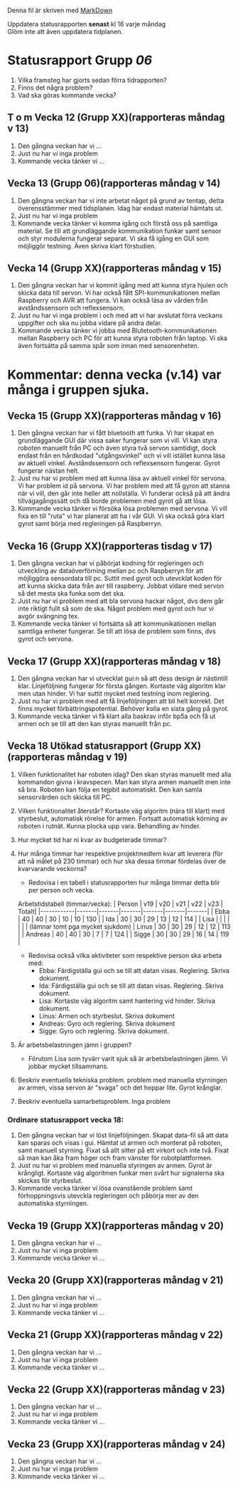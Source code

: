 Denna fil är skriven med [MarkDown](https://www.markdownguide.org/basic-syntax/)

Uppdatera statusrapporten **senast** kl 16 varje måndag  
Glöm inte att även uppdatera tidplanen.

# Statusrapport Grupp *06*

1. Vilka framsteg har gjorts sedan förra tidrapporten?
2. Finns det några problem?
3. Vad ska göras kommande vecka?

## T o m Vecka 12 (Grupp XX)(rapporteras måndag v 13)
1. Den gångna veckan har vi ...
2. Just nu har vi inga problem
3. Kommande vecka tänker vi ...

## Vecka 13 (Grupp 06)(rapporteras måndag v 14)
1. Den gångna veckan har vi inte arbetat något på grund av tentap, detta överensstämmer med tidsplanen. Idag har endast material hämtats ut. 
2. Just nu har vi inga problem
3. Kommande vecka tänker vi komma igång och förstå oss på samtliga material. Se till att grundläggande kommunikation funkar samt sensor och styr modulerna fungerar separat. Vi ska få igång en GUI som möjliggör testning. Även skriva klart förstudien. 

## Vecka 14 (Grupp XX)(rapporteras måndag v 15)
1. Den gångna veckan har vi kommit igång med att kunna styra hjulen och skicka data till servon. Vi har också fått SPI-kommunikationen mellan Raspberry och AVR att fungera. Vi kan också läsa av vården från avståndssensorn och reflexsensorn.
2. Just nu har vi inga problem i och med att vi har avslutat förra veckans uppgifter och ska nu jobba vidare på andra delar.
3. Kommande vecka tänker vi jobba med Blutetooth-kommunikationen mellan Raspberry och PC för att kunna styra roboten från laptop. Vi ska även fortsätta på samma spår som innan med sensorenheten. 
# Kommentar: denna vecka (v.14) var många i gruppen sjuka.

## Vecka 15 (Grupp XX)(rapporteras måndag v 16)
1. Den gångna veckan har vi fått bluetooth att funka. Vi har skapat en grundläggande GUI där vissa saker fungerar som vi vill. Vi kan styra roboten manuellt från PC och även styra två servon samtidigt, dock endast från en hårdkodad "utgångsvinkel" och vi vill istället kunna läsa av aktuell vinkel. Avståndssensorn och reflexsensorn fungerar. Gyrot fungerar nästan helt.
2. Just nu har vi problem med att kunna läsa av aktuell vinkel för servona. Vi har problem id på servona. Vi har problem med att få gyron att stanna när vi vill, den går inte heller att nollställa. Vi funderar också på att ändra tillvägagångssätt och då borde problemen med gyrot gå att lösa.
3. Kommande vecka tänker vi försöka lösa problemen med servona. Vi vill fixa en till "ruta" vi har planerat att ha i vår GUI. Vi ska också göra klart gyrot samt börja med regleringen på Raspberryn. 

## Vecka 16 (Grupp XX)(rapporteras tisdag v 17)
1. Den gångna veckan har vi påbörjat kodning för regleringen och utveckling av dataöverförning mellan pc och Raspberryn för att möjliggöra sensordata till pc. Suttit med gyrot och utevcklat koden för att kunna skicka data från avr till raspberry. Jobbat vidare med servon så det mesta ska funka som det ska.
2. Just nu har vi problem med att bla servona hackar något, dvs dem går inte riktigt fullt så som de ska. Något problem med gyrot och hur vi avgör svängning tex. 
3. Kommande vecka tänker vi fortsätta så att kommunikationen mellan samtliga enheter fungerar. Se till att lösa de problem som finns, dvs gyrot och servona. 

## Vecka 17 (Grupp XX)(rapporteras måndag v 18)
1. Den gångna veckan har vi utvecklat gui:n så att dess design är nästintill klar. Linjeföljning fungerar för första gången. Kortaste väg algoritm klar men utan hinder. Vi har suttit mycket med testning inom reglering.
2. Just nu har vi problem med att få linjeföljningen att bli helt korrekt. Det finns mycket förbättringspotential. Behöver kolla en sista gång på gyrot. 
3. Kommande vecka tänker vi få klart alla baskrav inför bp5a och få ut armen och se till att den kan styras manuellt från pc.

## Vecka 18 Utökad statusrapport (Grupp XX)(rapporteras måndag v 19)

1. Vilken funktionalitet har roboten idag?
Den skan styras manuellt med alla kommandon givna i kravspecen. Man kan styra armen manuellt men inte så bra. Roboten kan följa en tejpbit automatiskt. Den kan samla sensorvärden och skicka till PC. 
2. Vilken funktionalitet återstår?
Kortaste väg algoritm (nära till klart) med styrbeslut, automatisk rörelse för armen. Fortsatt automatisk körning av roboten i rutnät. Kunna plocka upp vara. Behandling av hinder. 
3. Hur mycket tid har ni kvar av budgeterade timmar?

4. Hur många timmar har respektive projektmedlem kvar att leverera (för att nå målet på 230 timmar) och hur ska dessa timmar fördelas över de kvarvarande veckorna? 
    - Redovisa i en tabell i statusrapporten hur många timmar detta blir per person och vecka. 
    
    Arbetstidstabell (timmar/vecka): 
    | Person     | v19   | v20   | v21   | v22   | v23   | Totalt| 
    |------------|-------|-------|-------|-------|-------|-------|
    | Ebba       | 40    | 40    | 30    | 10    | 10    | 130   |
    | Ida        | 30    | 30    | 29    | 13    | 12    | 114   |
    | Lisa       |       |       |       |       |       |       |   (lämnar tomt pga mycket sjukdom)
    | Linus      | 30    | 30    | 29    | 12    | 12    | 113   |
    | Andreas    | 40    | 40    | 30    | 7     | 7     | 124   |
    | Sigge      | 30    | 30    | 29    | 16    | 14    | 119   |
    
    - Redovisa också vilka aktiviteter som respektive person ska arbeta med:
        - Ebba: Färdigställa gui och se till att datan visas. Reglering. Skriva dokument. 
        - Ida:  Färdigställa gui och se till att datan visas. Reglering. Skriva dokument.
        - Lisa: Kortaste väg algoritm samt hantering vid hinder. Skriva dokument.
        - Linus: Armen och styrbeslut. Skriva dokument 
        - Andreas: Gyro och reglering. Skriva dokument
        - Sigge: Gyro och reglering. Skriva dokument. 

5.  Är arbetsbelastningen jämn i gruppen? 
    - Förutom Lisa som tyvärr varit sjuk så är arbetsbelastningen jämn. Vi jobbar mycket tillsammans. 

6. Beskriv eventuella tekniska problem.
problem med manuella styrningen av armen, vissa servon är "svaga" och det hoppar lite. Gyrot krånglar. 
7. Beskriv eventuella samarbetsproblem.
Inga problem

### Ordinare statusrapport vecka 18:
1. Den gångna veckan har vi löst linjeföljningen. Skapat data-fil så att data kan sparas och visas i gui. Hämtat ut armen och monterat på roboten, samt manuell styrning. Fixat så allt sitter på ett virkort och inte två. Fixat så man kan åka fram höger och fram vänster för robotplattformen. 
2. Just nu har vi problem med manuella styringen av armen. Gyrot är krångligt. Kortaste väg algoritmen funkar men svårt hur signalerna ska skickas för styrbeslut. 
3. Kommande vecka tänker vi lösa ovanstående problem samt förhoppningsvis utevckla regleringen och påbörja mer av den automatiska styrningen. 

## Vecka 19 (Grupp XX)(rapporteras måndag v 20)
1. Den gångna veckan har vi ...
2. Just nu har vi inga problem
3. Kommande vecka tänker vi ...

## Vecka 20 (Grupp XX)(rapporteras måndag v 21)
1. Den gångna veckan har vi ...
2. Just nu har vi inga problem
3. Kommande vecka tänker vi ...

## Vecka 21 (Grupp XX)(rapporteras måndag v 22)
1. Den gångna veckan har vi ...
2. Just nu har vi inga problem
3. Kommande vecka tänker vi ...

## Vecka 22 (Grupp XX)(rapporteras måndag v 23)
1. Den gångna veckan har vi ...
2. Just nu har vi inga problem
3. Kommande vecka tänker vi ...

## Vecka 23 (Grupp XX)(rapporteras måndag v 24)
1. Den gångna veckan har vi ...
2. Just nu har vi inga problem
3. Kommande vecka tänker vi ...
